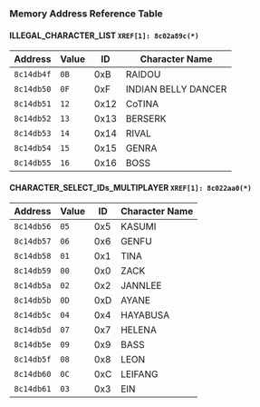 ### Memory Address Reference Table

#### ILLEGAL_CHARACTER_LIST `XREF[1]: 8c02a89c(*)`
| Address   | Value | ID  | Character Name        |
|-----------|-------|-----|-----------------------|
| `8c14db4f`| `0B`  | 0xB | RAIDOU                |
| `8c14db50`| `0F`  | 0xF | INDIAN BELLY DANCER   |
| `8c14db51`| `12`  | 0x12| CoTINA                |
| `8c14db52`| `13`  | 0x13| BERSERK               |
| `8c14db53`| `14`  | 0x14| RIVAL                 |
| `8c14db54`| `15`  | 0x15| GENRA                 |
| `8c14db55`| `16`  | 0x16| BOSS                  |

#### CHARACTER_SELECT_IDs_MULTIPLAYER `XREF[1]: 8c022aa0(*)`
| Address   | Value | ID  | Character Name        |
|-----------|-------|-----|-----------------------|
| `8c14db56`| `05`  | 0x5 | KASUMI                |
| `8c14db57`| `06`  | 0x6 | GENFU                 |
| `8c14db58`| `01`  | 0x1 | TINA                  |
| `8c14db59`| `00`  | 0x0 | ZACK                  |
| `8c14db5a`| `02`  | 0x2 | JANNLEE               |
| `8c14db5b`| `0D`  | 0xD | AYANE                 |
| `8c14db5c`| `04`  | 0x4 | HAYABUSA              |
| `8c14db5d`| `07`  | 0x7 | HELENA                |
| `8c14db5e`| `09`  | 0x9 | BASS                  |
| `8c14db5f`| `08`  | 0x8 | LEON                  |
| `8c14db60`| `0C`  | 0xC | LEIFANG               |
| `8c14db61`| `03`  | 0x3 | EIN                   |